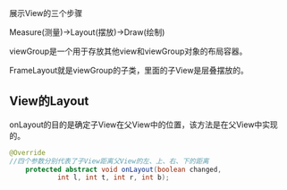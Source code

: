 展示View的三个步骤

Measure(测量)->Layout(摆放)->Draw(绘制)

viewGroup是一个用于存放其他view和viewGroup对象的布局容器。

FrameLayout就是viewGroup的子类，里面的子View是层叠摆放的。









## View的Layout

onLayout的目的是确定子View在父View中的位置，该方法是在父View中实现的。

```java
@Override
//四个参数分别代表了子View距离父View的左、上、右、下的距离
    protected abstract void onLayout(boolean changed,
            int l, int t, int r, int b);
```

